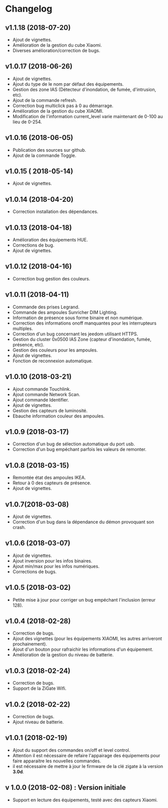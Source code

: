 Changelog
=========

## v1.1.18 (2018-07-20)

 - Ajout de vignettes.
 - Amélioration de la gestion du cube Xiaomi.
 - Diverses amélioration/correction de bugs.

## v1.0.17 (2018-06-26)

 - Ajout de vignettes.
 - Ajout du type de le nom par défaut des équipements.
 - Gestion des zone IAS (Détecteur d'inondation, de fumée, d'intrusion, etc).
 - Ajout de la commande refresh.
 - Correction bug multiclick pas à 0 au démarrage.
 - Amélioration de la gestion du cube XIAOMI.
 - Modification de l'information current_level varie maintenant de 0-100 au lieu de 0-254.

## v1.0.16 (2018-06-05)

 - Publication des sources sur github.
 - Ajout de la commande Toggle.
    
## v1.0.15 ( 2018-05-14)

 - Ajout de vignettes.

## v1.0.14 (2018-04-20)

 - Correction installation des dépendances.

## v1.0.13 (2018-04-18)
 
 - Amélioration des équipements HUE.
 - Corrections de bug.
 - Ajout de vignettes.

## v1.0.12 (2018-04-16)

 - Correction bug gestion des couleurs.

## v1.0.11 (2018-04-11)
  
 - Commande des prises Legrand.
 - Commande des ampoules Sunricher DIM Lighting.
 - Information de présence sous forme binaire et non numérique.
 - Correction des informations onoff manquantes pour les interrupteurs multiples.
 - Correction d'un bug concernant les jeedom utilisant HTTPS.
 - Gestion du cluster 0x0500 IAS Zone (capteur d'inondation, fumée, présence, etc).
 - Gestion des couleurs pour les ampoules.
 - Ajout de vignettes.
 - Fonction de reconnexion automatique.

## v1.0.10 (2018-03-21)

 - Ajout commande Touchlink.
 - Ajout commande Network Scan.
 - Ajout commande Identifier.
 - Ajout de vignettes.
 - Gestion des capteurs de luminosité.
 - Ebauche information couleur des ampoules.

## v1.0.9 (2018-03-17)
  
 - Correction d'un bug de sélection automatique du port usb.
 - Correction d'un bug empéchant parfois les valeurs de remonter.

## v1.0.8 (2018-03-15)

 - Remontée état des ampoules IKEA.
 - Retour à 0 des capteurs de présence.
 - Ajout de vignettes.

## v1.0.7(2018-03-08)

 - Ajout de vignettes.
 - Correction d'un bug dans la dépendance du démon provoquant son crash.

## v1.0.6 (2018-03-07)
 
 - Ajout de vignettes.
 - Ajout inversion pour les infos binaires.
 - Ajout min/max pour les infos numériques.
 - Corrections de bugs.

## v1.0.5 (2018-03-02)

 - Petite mise à jour pour corriger un bug empéchant l'inclusion (erreur 128).

## v1.0.4 (2018-02-28)

 - Correction de bugs.
 - Ajout des vignettes (pour les équipements XIAOMI, les autres arriveront prochainement).
 - Ajout d'un bouton pour rafraichir les informations d'un équipement.
 - Amélioration de la gestion du niveau de batterie.

## v1.0.3 (2018-02-24)

 - Correction de bugs.
 - Support de la ZiGate Wifi.

## v1.0.2 (2018-02-22)
 - Correction de bugs.
 - Ajout niveau de batterie.

## v1.0.1 (2018-02-19)
 - Ajout du support des commandes on/off et level control.
 - Attention il est nécessaire de refaire l'appairage des équipements pour faire apparaitre les nouvelles commandes.
 - il est nécessaire de mettre à jour le firmware de la clé zigate à la version **3.0d**.

## v 1.0.0 (2018-02-08) : Version initiale

 - Support en lecture des équipements, testé avec des capteurs Xiaomi.